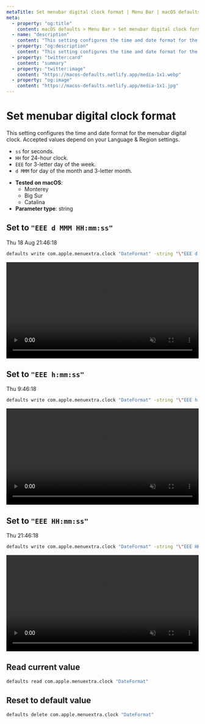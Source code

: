 ```yaml
---
metaTitle: Set menubar digital clock format | Menu Bar | macOS defaults
meta:
  - property: "og:title"
    content: macOS defaults > Menu Bar > Set menubar digital clock format
  - name: "description"
    content: "This setting configures the time and date format for the menubar digital clock.\nAccepted values depend on your Language & Region settings.\n\n- `ss` for seconds.\n- `HH` for 24-hour clock.\n- `EEE` for 3-letter day of the week.\n- `d MMM` for day of the month and 3-letter month.\n"
  - property: "og:description"
    content: "This setting configures the time and date format for the menubar digital clock.\nAccepted values depend on your Language & Region settings.\n\n- `ss` for seconds.\n- `HH` for 24-hour clock.\n- `EEE` for 3-letter day of the week.\n- `d MMM` for day of the month and 3-letter month.\n"
  - property: "twitter:card"
    content: "summary"
  - property: "twitter:image"
    content: "https://macos-defaults.netlify.app/media-1x1.webp"
  - property: "og:image"
    content: "https://macos-defaults.netlify.app/media-1x1.jpg"
---
```

# Set menubar digital clock format

This setting configures the time and date format for the menubar digital clock.
Accepted values depend on your Language & Region settings.

- `ss` for seconds.
- `HH` for 24-hour clock.
- `EEE` for 3-letter day of the week.
- `d MMM` for day of the month and 3-letter month.


<!-- break lists -->

- **Tested on macOS**:
  * Monterey
  * Big Sur
  * Catalina
- **Parameter type**: string

## Set to `"EEE d MMM HH:mm:ss"`

Thu 18 Aug 21:46:18

```bash
defaults write com.apple.menuextra.clock "DateFormat" -string "\"EEE d MMM HH:mm:ss\"" 
```
<video autoplay loop muted playsinline width="727" height="40" style="max-width: 100%; height: auto">
  <source src="./menubar-DateFormat-EEE_d_MMM_HH.mm.ss.mp4" type="video/mp4">
  Example output with value set to "EEE d MMM HH:mm:ss"
</video>

## Set to `"EEE h:mm:ss"`

Thu 9:46:18

```bash
defaults write com.apple.menuextra.clock "DateFormat" -string "\"EEE h:mm:ss\"" 
```
<video autoplay loop muted playsinline width="727" height="40" style="max-width: 100%; height: auto">
  <source src="./menubar-DateFormat-EEE_h.mm.ss.mp4" type="video/mp4">
  Example output with value set to "EEE h:mm:ss"
</video>

## Set to `"EEE HH:mm:ss"`

Thu 21:46:18

```bash
defaults write com.apple.menuextra.clock "DateFormat" -string "\"EEE HH:mm:ss\"" 
```
<video autoplay loop muted playsinline width="727" height="40" style="max-width: 100%; height: auto">
  <source src="./menubar-DateFormat-EEE_HH.mm.ss.mp4" type="video/mp4">
  Example output with value set to "EEE HH:mm:ss"
</video>

## Read current value
```bash
defaults read com.apple.menuextra.clock "DateFormat"
```

## Reset to default value
```bash
defaults delete com.apple.menuextra.clock "DateFormat"
```
